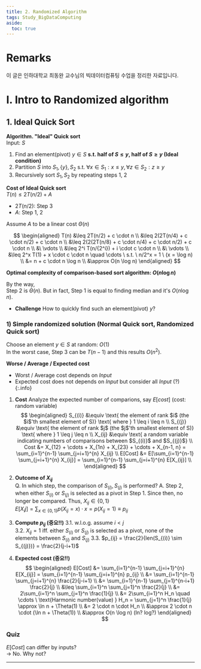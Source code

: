 ```yaml
---
title: 2. Randomized Algorithm
tags: Study_BigDataComputing
aside:
  toc: true
---
```


# Remarks
이 글은 인하대학교 최동완 교수님의 빅데이터컴퓨팅 수업을 정리한 자료입니다.


<!--more-->

# I. Intro to Randomized algorithm
## 1. Ideal Quick Sort

**Algorithm. "Ideal" Quick sort**  
Input: $S$

1. Find an element(pivot) $y \in S$ **s.t. half of $S \leq y$, half of $S \geq y$ (Ideal condition)**
2. Partition $S$ into $S_1, \{y\}, S_2$ s.t. $\forall x \in S_1: x \leq y, \forall z \in S_2: z \geq y$ 
3. Recursively sort $S_1, S_2$ by repeating steps 1, 2

**Cost of Ideal Quick sort**  
$T(n) \leq 2T(n/2) + A$  

- $2T(n/2)$: Step 3
- $A$: Step 1, 2

Assume $A$ to be a linear cost $\Theta(n)$

$$
\begin{aligned}
  T(n) &\leq 2T(n/2) + c \cdot n  \\
       &\leq 2(2T(n/4) + c \cdot n/2) + c \cdot n \\
       &\leq 2(2(2T(n/8) + c \cdot n/4) + c \cdot n/2) + c \cdot n \\
       &\ \vdots \\
       &\leq 2^i T(n/{2^i}) + i \cdot c \cdot n \\
       &\ \vdots \\
       &\leq 2^x T(1) + x \cdot c \cdot n \quad \cdots \ s.t. \ n/2^x = 1 \ (x = \log n) \\
       &= n + c \cdot n \log n \\
       &\approx O(n \log n)
\end{aligned}
$$

**Optimal complexity of comparison-based sort algorithm: $O(n \log n)$** 

By the way,  
Step 2 is $\Theta(n)$. But in fact, Step 1 is equal to finding median and it's $O(n \log n)$.

- **Challenge**
How to quickly find such an element(pivot) $y$?

### 1) **Simple randomized solution (Normal Quick sort, Randomized Quick sort)**
Choose an element $y \in S$ at random: $O(1)$  
In the worst case, Step 3 can be $T(n-1)$ and this results $O(n^2)$.  

**Worse / Average / Expected cost** <br>
- Worst / Average cost depends on *Input*
- Expected cost does not depends on *Input* but consider all *Input* (?)
{:.info}

1. **Cost**
Analyze the expected number of comparions, say $E[cost]$ (cost: random variable)
$$
\begin{aligned}
  S_{(i)} &\equiv \text{ the element of rank $i$ (the $i$'th smallest element of S)} \text{ where } 1 \leq i \leq n  \\
  S_{(j)} &\equiv \text{ the element of rank $j$ (the $j$'th smallest element of S)} \text{ where } 1 \leq j \leq n  \\
  X_{ij} &\equiv \text{ a random variable indicating numbers of comparisons between $S_{(i)}$ and $S_{(j)}$}  \\
  Cost &= X_{12} + \cdots + X_{1n} + X_{23} + \cdots + X_{n-1, n} = \sum_{i=1}^{n-1} \sum_{j=i+1}^{n} X_{ij}  \\
  E[Cost] &= E[\sum_{i=1}^{n-1} \sum_{j=i+1}^{n} X_{ij}] = \sum_{i=1}^{n-1} \sum_{j=i+1}^{n} E[X_{ij}]  \\
\end{aligned}
$$

2. **Outcome of $X_{ij}$**  
Q. In which step, the comparison of $S_{(i)}, S_{(j)}$ is performed?
A. Step 2, when either $S_{(i)}$ or $S_{(j)}$ is selected as a pivot in Step 1. Since then, no longer be compared. Thus, $X_{ij} \in \{ 0, 1 \}$  
$E[X_ij] = \sum_{x \in \{ 0, 1 \} } p(X_{ij} = x) \cdot x = p(X_{ij} = 1) \equiv p_{ij}$  

3. **Compute $p_{ij}$ (중요!!)**
  3.1. w.l.o.g. assume $i < j$  
  3.2. $X_{ij} = 1$ iff. either $S_{(i)}$ or $S_{(j)}$ is selected as a pivot, none of the elements between $S_{(i)}$ and $S_{(j)}$
  3.3. $p_{ij} = \frac{2}{len(S_{(i)} \sim S_{(j)})} = \frac{2}{j-i+1}$
  
4. **Expected cost (중요!!)**
  $$
  \begin{aligned}
    E[Cost] &= \sum_{i=1}^{n-1} \sum_{j=i+1}^{n} E[X_{ij}] = \sum_{i=1}^{n-1} \sum_{j=i+1}^{n} p_{ij} \\
    &= \sum_{i=1}^{n-1} \sum_{j=i+1}^{n} \frac{2}{j-i+1} \\
    &= \sum_{i=1}^{n-1} \sum_{j=1}^{n-i+1} \frac{2}{j} \\
    &\leq \sum_{i=1}^n \sum_{j=1}^n \frac{2}{j} \\
    &= 2\sum_{i=1}^n \sum_{j=1}^n \frac{1}{j} \\
    &= 2\sum_{i=1}^n H_n \quad \cdots \ \text{Harmonic number(value) } H_n = \sum_{j=1}^n \frac{1}{j} \approx \ln n + \Theta(1) \\
    &= 2 \cdot n \cdot H_n \\
    &\approx 2 \cdot n \cdot (\ln n + \Theta(1)) \\
    &\approx O(n \log n) (ln? log?)
  \end{aligned}
  $$


### Quiz
$E[Cost]$ can differ by inputs?   
→ No. Why not?

---

